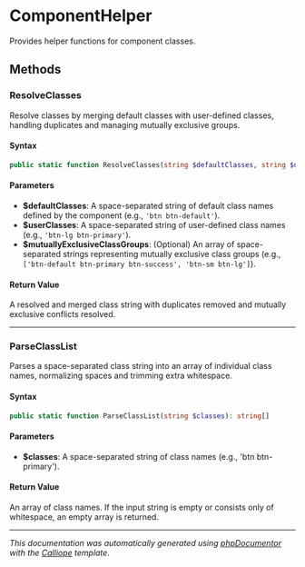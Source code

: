 # ComponentHelper

Provides helper functions for component classes.

## Methods

### ResolveClasses

Resolve classes by merging default classes with user-defined classes,
handling duplicates and managing mutually exclusive groups.

#### Syntax

```php
public static function ResolveClasses(string $defaultClasses, string $userClasses, string[] $mutuallyExclusiveClassGroups = []): string
```

#### Parameters

- **$defaultClasses**: A space-separated string of default class names defined by the component (e.g., `'btn btn-default'`).
- **$userClasses**: A space-separated string of user-defined class names (e.g., `'btn-lg btn-primary'`).
- **$mutuallyExclusiveClassGroups**: (Optional) An array of space-separated strings representing mutually exclusive class groups (e.g., `['btn-default btn-primary btn-success', 'btn-sm btn-lg']`).

#### Return Value

A resolved and merged class string with duplicates removed and mutually exclusive conflicts resolved.

---

### ParseClassList

Parses a space-separated class string into an array of individual class
names, normalizing spaces and trimming extra whitespace.

#### Syntax

```php
public static function ParseClassList(string $classes): string[]
```

#### Parameters

- **$classes**: A space-separated string of class names (e.g., 'btn btn-primary').

#### Return Value

An array of class names. If the input string is empty or consists only of whitespace, an empty array is returned.

---

*This documentation was automatically generated using [phpDocumentor](http://www.phpdoc.org/) with the [Calliope](https://github.com/DaphneWebFramework/Calliope) template.*
